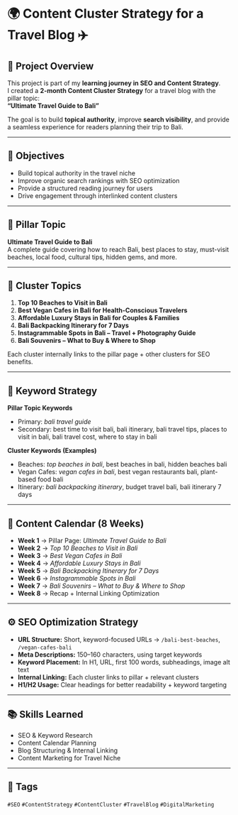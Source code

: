 # 🌍 Content Cluster Strategy for a Travel Blog ✈️  

## 📌 Project Overview  
This project is part of my **learning journey in SEO and Content Strategy**.  
I created a **2-month Content Cluster Strategy** for a travel blog with the pillar topic:  
**“Ultimate Travel Guide to Bali”**  

The goal is to build **topical authority**, improve **search visibility**, and provide a seamless experience for readers planning their trip to Bali.  

---

## 🎯 Objectives  
- Build topical authority in the travel niche  
- Improve organic search rankings with SEO optimization  
- Provide a structured reading journey for users  
- Drive engagement through interlinked content clusters  


---

## 🌟 Pillar Topic  
**Ultimate Travel Guide to Bali**  
A complete guide covering how to reach Bali, best places to stay, must-visit beaches, local food, cultural tips, hidden gems, and more.  

---

## 📂 Cluster Topics  
1. **Top 10 Beaches to Visit in Bali**  
2. **Best Vegan Cafes in Bali for Health-Conscious Travelers**  
3. **Affordable Luxury Stays in Bali for Couples & Families**  
4. **Bali Backpacking Itinerary for 7 Days**  
5. **Instagrammable Spots in Bali – Travel + Photography Guide**  
6. **Bali Souvenirs – What to Buy & Where to Shop**  

Each cluster internally links to the pillar page + other clusters for SEO benefits.  

---

## 🔑 Keyword Strategy  

**Pillar Topic Keywords**  
- Primary: *bali travel guide*  
- Secondary: best time to visit bali, bali itinerary, bali travel tips, places to visit in bali, bali travel cost, where to stay in bali  

**Cluster Keywords (Examples)**  
- Beaches: *top beaches in bali*, best beaches in bali, hidden beaches bali  
- Vegan Cafes: *vegan cafes in bali*, best vegan restaurants bali, plant-based food bali  
- Itinerary: *bali backpacking itinerary*, budget travel bali, bali itinerary 7 days  

---

## 📅 Content Calendar (8 Weeks)  

- **Week 1** → Pillar Page: *Ultimate Travel Guide to Bali*  
- **Week 2** → *Top 10 Beaches to Visit in Bali*  
- **Week 3** → *Best Vegan Cafes in Bali*  
- **Week 4** → *Affordable Luxury Stays in Bali*  
- **Week 5** → *Bali Backpacking Itinerary for 7 Days*  
- **Week 6** → *Instagrammable Spots in Bali*  
- **Week 7** → *Bali Souvenirs – What to Buy & Where to Shop*  
- **Week 8** → Recap + Internal Linking Optimization  

---

## ⚙️ SEO Optimization Strategy  
- **URL Structure:** Short, keyword-focused URLs → `/bali-best-beaches`, `/vegan-cafes-bali`  
- **Meta Descriptions:** 150–160 characters, using target keywords  
- **Keyword Placement:** In H1, URL, first 100 words, subheadings, image alt text  
- **Internal Linking:** Each cluster links to pillar + relevant clusters  
- **H1/H2 Usage:** Clear headings for better readability + keyword targeting  

---

## 📚 Skills Learned  
- SEO & Keyword Research  
- Content Calendar Planning  
- Blog Structuring & Internal Linking  
- Content Marketing for Travel Niche  

---

## 🔖 Tags  
`#SEO` `#ContentStrategy` `#ContentCluster` `#TravelBlog` `#DigitalMarketing`  
